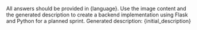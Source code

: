 All answers should be provided in {language}.
Use the image content and the generated description to create a backend implementation using Flask and Python for a planned sprint.
Generated description:
{initial_description}
